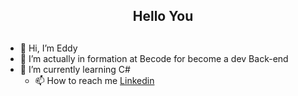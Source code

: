 <div align="center">
<h2> Hello You <h2>
</div>

- 👋 Hi, I’m Eddy
- 👀 I’m actually in formation at Becode for become a dev Back-end
- 🌱 I’m currently learning C#
  - 📫 How to reach me <a href ="https://www.linkedin.com/in/eddy-vervoort/" > Linkedin </a>

<!---
EddyVer/EddyVer is a ✨ special ✨ repository because its `README.md` (this file) appears on your GitHub profile.
You can click the Preview link to take a look at your changes.
--->
